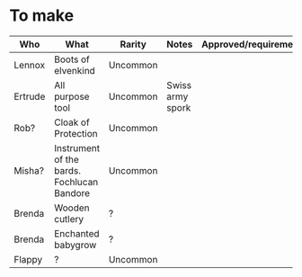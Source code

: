 # To make

| Who    | What | Rarity | Notes | Approved/requirements |
|--------|------|--------|-------|-----------------------|
| Lennox | Boots of elvenkind     | Uncommon       |       |                       |
| Ertrude  | All purpose tool     | Uncommon       | Swiss army spork      |                       |
| Rob?       | Cloak of Protection     |  Uncommon      |       |                       |
| Misha? | Instrument of the bards. Fochlucan Bandore     |  Uncommon      |       |                       |
| Brenda | Wooden cutlery     |  ?      |       |                       |
| Brenda | Enchanted babygrow     |   ?     |       |                       |
| Flappy | ?     |   Uncommon     |       |                       |
